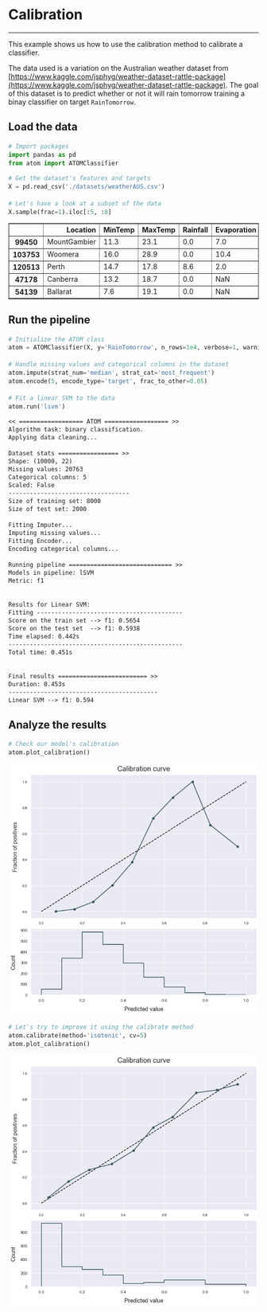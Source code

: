 # Calibration
---------------------------------

This example shows us how to use the calibration method to calibrate a classifier.

The data used is a variation on the Australian weather dataset from [https://www.kaggle.com/jsphyg/weather-dataset-rattle-package](https://www.kaggle.com/jsphyg/weather-dataset-rattle-package). The goal of this dataset is to predict whether or not it will rain tomorrow training a binay classifier on target `RainTomorrow`.

## Load the data


```python
# Import packages
import pandas as pd
from atom import ATOMClassifier
```


```python
# Get the dataset's features and targets
X = pd.read_csv('./datasets/weatherAUS.csv')

# Let's have a look at a subset of the data
X.sample(frac=1).iloc[:5, :8]
```




<div>
<style scoped>
    .dataframe tbody tr th:only-of-type {
        vertical-align: middle;
    }

    .dataframe tbody tr th {
        vertical-align: top;
    }

    .dataframe thead th {
        text-align: right;
    }
</style>
<table border="1" class="dataframe">
  <thead>
    <tr style="text-align: right;">
      <th></th>
      <th>Location</th>
      <th>MinTemp</th>
      <th>MaxTemp</th>
      <th>Rainfall</th>
      <th>Evaporation</th>
      <th>Sunshine</th>
      <th>WindGustDir</th>
      <th>WindGustSpeed</th>
    </tr>
  </thead>
  <tbody>
    <tr>
      <th>99450</th>
      <td>MountGambier</td>
      <td>11.3</td>
      <td>23.1</td>
      <td>0.0</td>
      <td>7.0</td>
      <td>12.8</td>
      <td>S</td>
      <td>50.0</td>
    </tr>
    <tr>
      <th>103753</th>
      <td>Woomera</td>
      <td>16.0</td>
      <td>28.9</td>
      <td>0.0</td>
      <td>10.4</td>
      <td>8.2</td>
      <td>ESE</td>
      <td>44.0</td>
    </tr>
    <tr>
      <th>120513</th>
      <td>Perth</td>
      <td>14.7</td>
      <td>17.8</td>
      <td>8.6</td>
      <td>2.0</td>
      <td>5.3</td>
      <td>SW</td>
      <td>43.0</td>
    </tr>
    <tr>
      <th>47178</th>
      <td>Canberra</td>
      <td>13.2</td>
      <td>18.7</td>
      <td>0.0</td>
      <td>NaN</td>
      <td>NaN</td>
      <td>E</td>
      <td>31.0</td>
    </tr>
    <tr>
      <th>54139</th>
      <td>Ballarat</td>
      <td>7.6</td>
      <td>19.1</td>
      <td>0.0</td>
      <td>NaN</td>
      <td>NaN</td>
      <td>SE</td>
      <td>48.0</td>
    </tr>
  </tbody>
</table>
</div>



## Run the pipeline


```python
# Initialize the ATOM class
atom = ATOMClassifier(X, y='RainTomorrow', n_rows=1e4, verbose=1, warnings='ignore', random_state=1)

# Handle missing values and categorical columns in the dataset
atom.impute(strat_num='median', strat_cat='most_frequent')
atom.encode(5, encode_type='target', frac_to_other=0.05)

# Fit a linear SVM to the data
atom.run('lsvm')
```

    << ================== ATOM ================== >>
    Algorithm task: binary classification.
    Applying data cleaning...
    
    Dataset stats ================= >>
    Shape: (10000, 22)
    Missing values: 20763
    Categorical columns: 5
    Scaled: False
    ----------------------------------
    Size of training set: 8000
    Size of test set: 2000
    
    Fitting Imputer...
    Imputing missing values...
    Fitting Encoder...
    Encoding categorical columns...
    
    Running pipeline ============================= >>
    Models in pipeline: lSVM
    Metric: f1
    
    
    Results for Linear SVM:         
    Fitting -----------------------------------------
    Score on the train set --> f1: 0.5654
    Score on the test set  --> f1: 0.5938
    Time elapsed: 0.442s
    -------------------------------------------------
    Total time: 0.451s
    
    
    Final results ========================= >>
    Duration: 0.453s
    ------------------------------------------
    Linear SVM --> f1: 0.594
    

## Analyze the results


```python
# Check our model's calibration
atom.plot_calibration()
```


![png](output_7_0.png)



```python
# Let's try to improve it using the calibrate method
atom.calibrate(method='isotonic', cv=5)
atom.plot_calibration()
```


![png](output_8_0.png)

